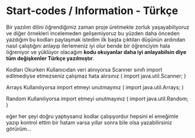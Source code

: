 # Start-codes / Information - Türkçe 

Bir yazılım dilini öğrendiğimiz zaman proje üretmekte zorluk yaşayabiliyoruz ve diğer örnekleri incelemeden gelişemiyoruz bu yüzden daha önceden yazdığım bu kodları paylaşmak istedim ilk başta çıktıları düşünün ardından nasıl çalıştığını anlayıp ilerlemeniz iyi olur bende bir öğrenciyim hala öğreniyor ve yüklüyor olacağım
**kodu okuyanlar daha iyi anlayabilsin diye tüm değişkenler Türkçe yazılmıştır**.

Kodları Okurken Kullanıcıdan veri alınıyorsa Scanner sınıfı import edilmediyse etmezseniz çalışmaz hata alırsınız ( import java.util.Scanner; )

Arrays Kullanılıyorsa import etmeyi unutmayınız ( import java.util.Arrays; )

Random Kullanılıyorsa import etmeyi unutmayınız ( import java.util.Random; )

eğer her şeyi doğru yaptıysanız kodlar çalışıyordur hepsini el emeğimle yazıp kontrol ettim bir hatam varsa yıllar sonra bile olsa yazabilirsiniz görürüm...


